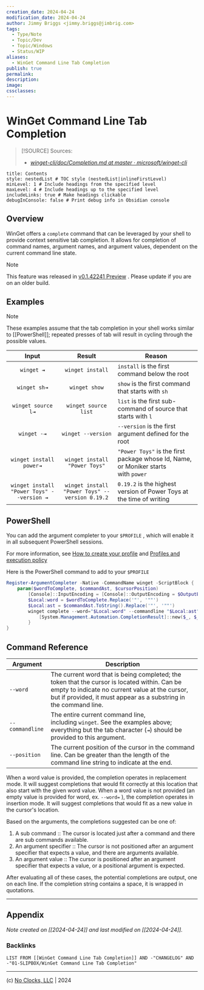 ```yaml
---
creation_date: 2024-04-24
modification_date: 2024-04-24
author: Jimmy Briggs <jimmy.briggs@jimbrig.com>
tags:
  - Type/Note
  - Topic/Dev
  - Topic/Windows
  - Status/WIP
aliases:
  - WinGet Command Line Tab Completion
publish: true
permalink:
description:
image:
cssclasses:
---
```


# WinGet Command Line Tab Completion

> [!SOURCE] Sources:
> - *[winget-cli/doc/Completion.md at master · microsoft/winget-cli](https://github.com/microsoft/winget-cli/blob/master/doc/Completion.md)*

```table-of-contents
title: Contents 
style: nestedList # TOC style (nestedList|inlineFirstLevel)
minLevel: 1 # Include headings from the specified level
maxLevel: 4 # Include headings up to the specified level
includeLinks: true # Make headings clickable
debugInConsole: false # Print debug info in Obsidian console
```

## Overview

WinGet offers a `complete`  command that can be leveraged by your shell to provide context sensitive tab completion. It allows for completion of command names, argument names, and argument values, dependent on the current command line state.

> [!NOTE]
> This feature was released in  [v0.1.42241 Preview](https://github.com/microsoft/winget-cli/releases/tag/v0.1.42241-preview) . Please update if you are on an older build.

## Examples

> [!NOTE]
> These examples assume that the tab completion in your shell works similar to [[PowerShell]]; repeated presses of tab will result in cycling through the possible values.

| Input | Result | Reason |
| :---: | :----: | ------ | 
|`winget ⇥`|`winget install`|`install` is the first command below the root|
|`winget sh⇥`|`winget show`|`show` is the first command that starts with `sh`|
|`winget source l⇥`|`winget source list`|`list` is the first sub-command of source that starts with `l`|
|`winget -⇥`|`winget --version`|`--version` is the first argument defined for the root|
|`winget install power⇥`|`winget install "Power Toys"`|`"Power Toys"` is the first package whose Id, Name, or Moniker starts with `power`|
|`winget install "Power Toys" --version ⇥`|`winget install "Power Toys" --version 0.19.2`|`0.19.2` is the highest version of Power Toys at the time of writing|

## PowerShell

You can add the argument completer to your `$PROFILE` , which will enable it in all subsequent PowerShell sessions.

For more information, see  [How to create your profile](https://docs.microsoft.com/powershell/module/microsoft.powershell.core/about/about_profiles#how-to-create-a-profile)  and  [Profiles and execution policy](https://docs.microsoft.com/powershell/module/microsoft.powershell.core/about/about_profiles#profiles-and-execution-policy) 

Here is the PowerShell command to add to your `$PROFILE` 

```powershell
Register-ArgumentCompleter -Native -CommandName winget -ScriptBlock {
    param($wordToComplete, $commandAst, $cursorPosition)
        [Console]::InputEncoding = [Console]::OutputEncoding = $OutputEncoding = [System.Text.Utf8Encoding]::new()
        $Local:word = $wordToComplete.Replace('"', '""')
        $Local:ast = $commandAst.ToString().Replace('"', '""')
        winget complete --word="$Local:word" --commandline "$Local:ast" --position $cursorPosition | ForEach-Object {
            [System.Management.Automation.CompletionResult]::new($_, $_, 'ParameterValue', $_)
        }
}
```

## Command Reference

|Argument|Description|
|---|---|
|`--word`|The current word that is being completed; the token that the cursor is located within. Can be empty to indicate no current value at the cursor, but if provided, it must appear as a substring in the command line.|
|`--commandline`|The entire current command line, including `winget`. See the examples above; everything but the tab character (`⇥`) should be provided to this argument.|
|`--position`|The current position of the cursor in the command line. Can be greater than the length of the command line string to indicate at the end.|

When a word value is provided, the completion operates in replacement mode.  It will suggest completions that would fit correctly at this location that also start with the given word value.
When a word value is not provided (an empty value is provided for word, ex. `--word=` ), the completion operates in insertion mode.  It will suggest completions that would fit as a new value in the cursor's location.

Based on the arguments, the completions suggested can be one of:

1. A sub command :: The cursor is located just after a command and there are sub commands available.
1. An argument specifier :: The cursor is not positioned after an argument specifier that expects a value, and there are arguments available.
1. An argument value :: The cursor is positioned after an argument specifier that expects a value, or a positional argument is expected.

After evaluating all of these cases, the potential completions are output, one on each line. If the completion string contains a space, it is wrapped in quotations.

***

## Appendix

*Note created on [[2024-04-24]] and last modified on [[2024-04-24]].*

### Backlinks

```dataview
LIST FROM [[WinGet Command Line Tab Completion]] AND -"CHANGELOG" AND -"01-SLIPBOX/WinGet Command Line Tab Completion"
```

***

(c) [No Clocks, LLC](https://github.com/noclocks) | 2024